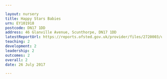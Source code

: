 ```yaml
---

layout: nursery
title: Happy Stars Babies
urn: EY101918
postcode: DN17 1DD
address: 46 Glanville Avenue, Scunthorpe, DN17 1DD
latestReportUrl: https://reports.ofsted.gov.uk/provider/files/2720003/urn/EY101918.pdf
teaching: 2
development: 2
leadership: 2
outcomes: 2
overall: 2
date: 26 July 2017

---
```

